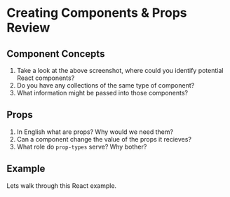 # Creating Components & Props Review

## Component Concepts

1.  Take a look at the above screenshot, where could you identify potential React components?  
2.  Do you have any collections of the same type of component?
3.  What information might be passed into those components?

## Props

1.  In English what are props?  Why would we need them?
2.  Can a component change the value of the props it recieves?
3.  What role do `prop-types` serve?  Why bother?

## Example

Lets walk through this React example.
